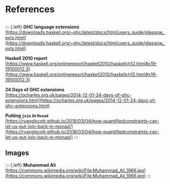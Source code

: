 # References

##

::: {.left}
**GHC language extensions**  
[https://downloads.haskell.org/~ghc/latest/docs/html/users_guide/glasgow_exts.html](https://downloads.haskell.org/~ghc/latest/docs/html/users_guide/glasgow_exts.html)

**Haskell 2010 report**  
[https://www.haskell.org/onlinereport/haskell2010/haskellch12.html#x19-19100012.3](https://www.haskell.org/onlinereport/haskell2010/haskellch12.html#x19-19100012.3)

**24 Days of GHC extensions**  
[https://ocharles.org.uk/pages/2014-12-01-24-days-of-ghc-extensions.html](https://ocharles.org.uk/pages/2014-12-01-24-days-of-ghc-extensions.html)

**Putting `join` in `Monad`**  
[https://ryanglscott.github.io/2018/03/04/how-quantifiedconstraints-can-let-us-put-join-back-in-monad/](https://ryanglscott.github.io/2018/03/04/how-quantifiedconstraints-can-let-us-put-join-back-in-monad/)
:::

## Images

::: {.left}
**Muhammad Ali**  
[https://commons.wikimedia.org/wiki/File:Muhammad_Ali_1966.jpg](https://commons.wikimedia.org/wiki/File:Muhammad_Ali_1966.jpg)
:::


